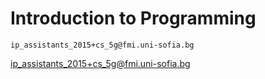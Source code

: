 Introduction to Programming
===========================
```
ip_assistants_2015+cs_5g@fmi.uni-sofia.bg
```

<ip_assistants_2015+cs_5g@fmi.uni-sofia.bg>

